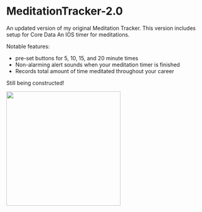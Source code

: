 # MeditationTracker-2.0
An updated version of my original Meditation Tracker. This version includes setup for Core Data
An IOS timer for meditations. 

Notable features: 
  - pre-set buttons for 5, 10, 15, and 20 minute times
  - Non-alarming alert sounds when your meditation timer is finished
  - Records total amount of time meditated throughout your career

Still being constructed!

<img src="Meditation%20Tracker/images/ss2.png" width="300" >


